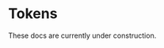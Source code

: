 Tokens
======
These docs are currently under construction.

<!--
Hadron uses a simple but effective permissions model. There are users and there are tokens. Users represent administrators of the Hadron cluster, while tokens represent access grants to specific Hadron resources for use in application code and automation tools.

There are a few different user roles:
- `Owner`: this user has full control over the cluster, all namespaces and all resources.
- `Admin`: admins are the same as owners, except that admin permissions may be revoked by other admins and owners, but admins can not revoked the permissions of an owner.
- `Viewer`: viewers are read-only. They may view any of ther resources of the cluster, but may not modify them.

Users are not allowed to directly use the resources of Hadron, that is what tokens are for. Tokens represent a set of permissions for the bearer of that token. The token ID is retained within Hadron and the token may be deleted, which revokes that token's access to the cluster. Tokens come in a few forms:
- `All`: a permissions grant on all resources in the system.
- `Namespaced`: a set of permissions granted on namespace scoped resources.
- `Metrics`: A permissions grant on only the cluster metrics system.

Namespace grants come in two different forms:
- `Full`: a grant of full permissons on the target namespace.
    - `namespace`: the namespace to which the grant pertains.
- `Limited`: a grant of limited access to specific resources within the target namespace.
    - `namespace`: the namespace to which the grant pertains.
    - `messaging`: an optional `pub/sub/all` enum value indicating access to the namespace's ephemeral messaging exchange.
    - `endpoints`: a list of endpoint permissions with the following structure:
        - `matcher`: the endpoint name matcher to use. May include a wildcard to match endpoint hierarchies. Same wildcard rules apply as described in the [ephemeral messaging chapter](./ephemeral-messaging.md).
        - `access`: a `pub/sub/all` enum value.
    - `streams`: a list of stream permissions with the following structure:
        - `matcher`: the stream name matcher to use. May include a wildcard to match streams hierarchically. Same wildcard rules apply as described in the ephemeral messaging chapter.
        - `access`: a `pub/sub/all` enum value.
    - `schema`: a boolean indicating if the token has permissions to modify the schema of the namespace.

In addition to the above:
- Hadron clusters are initialized with a default `root:root` user bearing the `Owner` role. It is expected that cluster admins will use the root credentials to initialize any other users for the system, and it is expected that the root password will be changed and stored securely or removed in favor of other credentials.
- User & token management is performed via the Hadron CLI. -->
